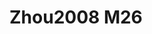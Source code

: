 <a name="material" />

# Zhou2008 M26
<script type="application/ld+json">
  {
    "@context": "https://schema.org/",
    "@type": "ChemicalSubstance",
    "http://purl.org/dc/terms/conformsTo":
      {
        "@type": "CreativeWork",
        "@id": "https://bioschemas.org/profiles/ChemicalSubstance/0.4-RELEASE/"
      },
    "@id": "https://egonw.github.io/nanowiki/nanowiki238.html#material",
    "name": "Zhou2008 M26",
    "sameAs: "http://127.0.0.1/mediawiki/index.php/Special:URIResolver/Zhou2008_M26"
  }
</script>

